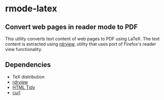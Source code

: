 # rmode-latex
## Convert web pages in reader mode to PDF

This utility converts text content of web pages to PDF using LaTeX. The text
content is extracted using [rdrview](https://github.com/eafer/rdrview), utility
that uses port of Firefox's reader view functionality.

## Dependencies

- TeX distribution
- [rdrview](https://github.com/eafer/rdrview)
- [HTML Tidy](https://www.html-tidy.org/)
- [curl](https://curl.haxx.se/)

